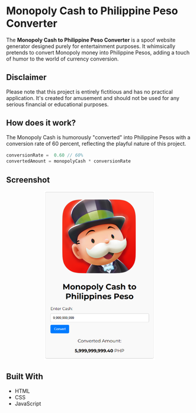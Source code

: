 # Monopoly Cash to Philippine Peso Converter
The <b>Monopoly Cash to Philippine Peso Converter</b> is a spoof website generator designed purely for entertainment purposes. It whimsically pretends to convert Monopoly money into Philippine Pesos, adding a touch of humor to the world of currency conversion.

## Disclaimer
Please note that this project is entirely fictitious and has no practical application. It's created for amusement and should not be used for any serious financial or educational purposes.

## How does it work?
The Monopoly Cash is humorously "converted" into Philippine Pesos with a conversion rate of 60 percent, reflecting the playful nature of this project.

```javascript
conversionRate =  0.60 // 60%
convertedAmount = monopolyCash * conversionRate
```

## Screenshot
<p align="center">
    <img width="300" src="assets/readme-screenshots/converter_picture.png" alt="Monopoly Go Logo">
</p>

## Built With
* HTML
* CSS
* JavaScript
